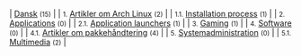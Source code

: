 | [Dansk](/index.php/Category:Dansk "Category:Dansk") <small>(15)</small> |
| <small>1.</small> [Artikler om Arch Linux](/index.php/Category:About_Arch_(Dansk) "Category:About Arch (Dansk)") <small>(2)</small> |
| <small>1.1.</small> [Installation process](/index.php/Category:Installation_process_(Dansk) "Category:Installation process (Dansk)") <small>(1)</small> |
| <small>2.</small> [Applications](/index.php/Category:Applications_(Dansk) "Category:Applications (Dansk)") <small>(0)</small> |
| <small>2.1.</small> [Application launchers](/index.php/Category:Application_launchers_(Dansk) "Category:Application launchers (Dansk)") <small>(1)</small> |
| <small>3.</small> [Gaming](/index.php/Category:Gaming_(Dansk) "Category:Gaming (Dansk)") <small>(1)</small> |
| <small>4.</small> [Software](/index.php/Category:Software_(Dansk) "Category:Software (Dansk)") <small>(0)</small> |
| <small>4.1.</small> [Artikler om pakkehåndtering](/index.php/Category:Package_management_(Dansk) "Category:Package management (Dansk)") <small>(4)</small> |
| <small>5.</small> [Systemadministration](/index.php/Category:System_administration_(Dansk) "Category:System administration (Dansk)") <small>(0)</small> |
| <small>5.1.</small> [Multimedia](/index.php/Category:Multimedia_(Dansk) "Category:Multimedia (Dansk)") <small>(2)</small> |